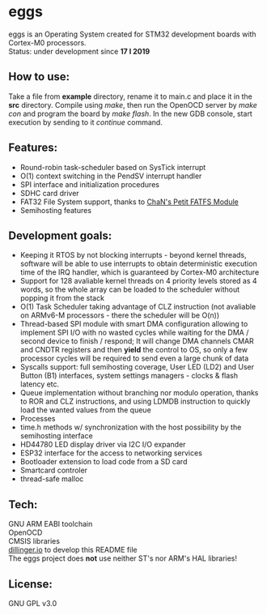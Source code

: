 # eggs  
eggs is an Operating System created for STM32 development boards with Cortex-M0 processors.  
Status: under development since **17 I 2019**  

## How to use:
Take a file from **example** directory, rename it to main.c and place it in the **src** directory.
Compile using *make*, then run the OpenOCD server by *make con* and program the board by *make flash*. In the new GDB console, start execution by sending to it *continue* command.

## Features:
  - Round-robin task-scheduler based on SysTick interrupt  
  - O(1) context switching in the PendSV interrupt handler  
  - SPI interface and initialization procedures  
  - SDHC card driver
  - FAT32 File System support, thanks to [ChaN's Petit FATFS Module](http://elm-chan.org/fsw/ff/00index_p.html)
  - Semihosting features

## Development goals:  
  - Keeping it RTOS by not blocking interrupts - beyond kernel threads, software will be able to use interrupts to obtain deterministic execution time of the IRQ handler, which is guaranteed by Cortex-M0 architecture
  - Support for 128 avaliable kernel threads on 4 priority levels stored as 4 words, so the whole array can be loaded to the scheduler without popping it from the stack
  - O(1) Task Scheduler taking advantage of CLZ instruction (not avaliable on ARMv6-M processors - there the scheduler will be O(n))
  - Thread-based SPI module with smart DMA configuration allowing to implement SPI I/O with no wasted cycles while waiting for the DMA / second device to finish / respond; It will change DMA channels CMAR and CNDTR registers and then **yield** the control to OS, so only a few processor cycles will be required to send even a large chunk of data
  - Syscalls support: full semihosting coverage, User LED (LD2) and User Button (B1) interfaces, system settings managers - clocks & flash latency etc.
  - Queue implementation without branching nor modulo operation, thanks to ROR and CLZ instructions, and using LDMDB instruction to quickly load the wanted values from the queue
  - Processes
  - time.h methods w/ synchronization with the host possibility by the semihosting interface 
  - HD44780 LED display driver via I2C I/O expander  
  - ESP32 interface for the access to networking services  
  - Bootloader extension to load code from a SD card 
  - Smartcard controler
  - thread-safe malloc


## Tech:
GNU ARM EABI toolchain  
OpenOCD  
CMSIS libraries  
[dillinger.io](https://dillinger.io/) to develop this README file  
The eggs project does **not** use neither ST's nor ARM's HAL libraries!  


## License:
GNU GPL v3.0  
